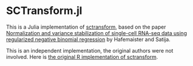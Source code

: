 # SCTransform.jl

This is a Julia implementation of [sctransform](https://github.com/satijalab/sctransform), based on the paper [Normalization and variance stabilization of single-cell RNA-seq data using regularized negative binomial regression](https://doi.org/10.1186/s13059-019-1874-1) by Hafemaister and Satija.

This is an independent implementation, the original authors were not involved.
Here is [the original R implementation of sctransform](https://github.com/satijalab/sctransform).
